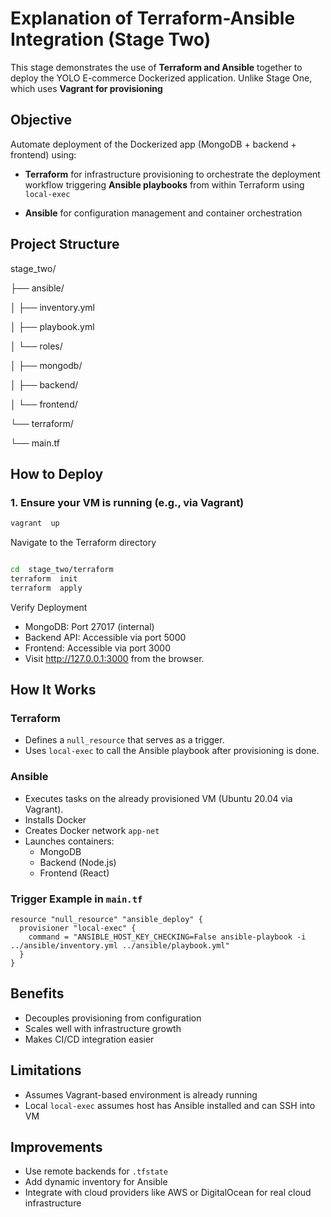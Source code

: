 # Explanation of Terraform-Ansible Integration (Stage Two)

This stage demonstrates the use of **Terraform and Ansible** together to deploy the YOLO E-commerce Dockerized application. Unlike Stage One, which uses **Vagrant for provisioning**

## Objective
Automate deployment of the Dockerized app (MongoDB + backend + frontend) using:

- **Terraform** for infrastructure provisioning to orchestrate the deployment workflow triggering **Ansible playbooks** from within Terraform using `local-exec`

- **Ansible** for configuration management and container orchestration

## Project Structure

 stage_two/

├── ansible/

│ ├── inventory.yml

│ ├── playbook.yml

│ └── roles/

│ ├── mongodb/

│ ├── backend/

│ └── frontend/

└── terraform/

└── main.tf

## How to Deploy

### 1. Ensure your VM is running (e.g., via Vagrant)

```bash
vagrant  up

```
Navigate to the Terraform directory

```bash

cd  stage_two/terraform
terraform  init
terraform  apply

```

Verify Deployment
- MongoDB: Port 27017 (internal)
- Backend API: Accessible via port 5000
- Frontend: Accessible via port 3000
- Visit http://127.0.0.1:3000 from the browser.

## How It Works

### Terraform

- Defines a `null_resource` that serves as a trigger.
- Uses `local-exec` to call the Ansible playbook after provisioning is done.

### Ansible

- Executes tasks on the already provisioned VM (Ubuntu 20.04 via Vagrant).
- Installs Docker
- Creates Docker network `app-net`
- Launches containers:
  - MongoDB
  - Backend (Node.js)
  - Frontend (React)

### Trigger Example in `main.tf`

```hcl
resource "null_resource" "ansible_deploy" {
  provisioner "local-exec" {
    command = "ANSIBLE_HOST_KEY_CHECKING=False ansible-playbook -i ../ansible/inventory.yml ../ansible/playbook.yml"
  }
}
```

## Benefits

- Decouples provisioning from configuration
- Scales well with infrastructure growth
- Makes CI/CD integration easier

## Limitations

- Assumes Vagrant-based environment is already running
- Local `local-exec` assumes host has Ansible installed and can SSH into VM

## Improvements

- Use remote backends for `.tfstate`
- Add dynamic inventory for Ansible
- Integrate with cloud providers like AWS or DigitalOcean for real cloud infrastructure
